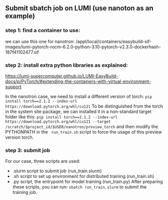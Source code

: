 

## Submit sbatch job on LUMI (use nanoton as an example)
### step 1: find a container to use:
we can use this one for nanotron: /appl/local/containers/easybuild-sif-images/lumi-pytorch-rocm-6.2.0-python-3.10-pytorch-v2.3.0-dockerhash-187f41102477.sif


### step 2: install extra python libraries as explained:
 https://lumi-supercomputer.github.io/LUMI-EasyBuild-docs/p/PyTorch/#extending-the-containers-with-virtual-environment-support

In the nanotron case, we need to install a different version of torch:
`pip install torch==2.1.2 --index-url https://download.pytorch.org/whl/cu121`
To be distinguished from the torch in the system site package, we can installed it in a non-standard target folder like this:
`pip install torch==2.1.2 --index-url https://download.pytorch.org/whl/cu121 --target /scratch/$project_id/$USER/nanotron/preview_torch` and then modify the PYTHONPATH in the `
run_train.sh` script to force the usage of this preview version torch.

### step 3: submit job
For our case, three scripts are used:
- .slurm script to submit job (run_train.slurm)
- .sh script to set up environment for distributed training (run_train.sh)
- .py script, the entrypoint for model training (run_train.py)
After preparing these scripts, you can run:
`sbatch run_train.slurm`
to submit the training job.


